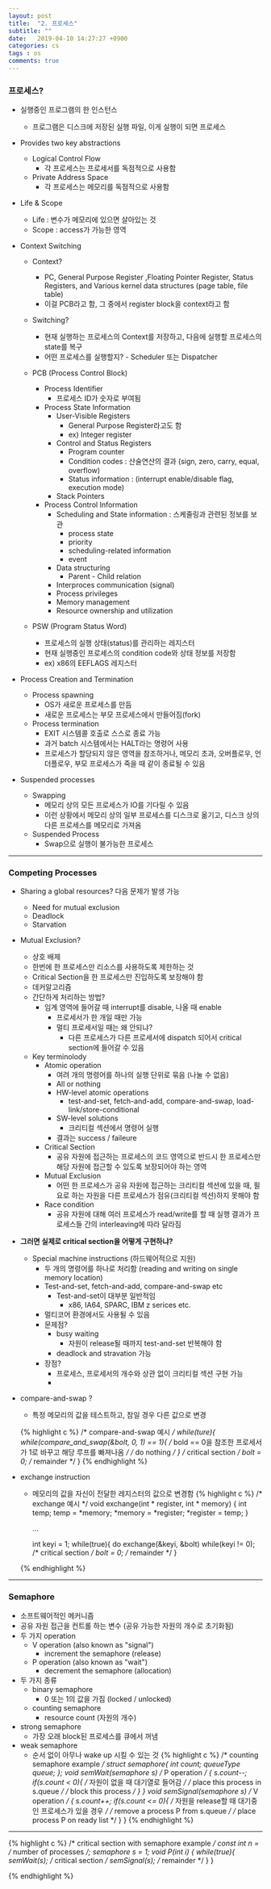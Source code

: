 ```yaml
---
layout: post
title:  "2. 프로세스"
subtitle: ""
date:   2019-04-10 14:27:27 +0900
categories: cs
tags : os
comments: true
---
```


### 프로세스?
- 실행중인 프로그램의 한 인스턴스
  - 프로그램은 디스크에 저장된 실행 파일, 이게 실행이 되면 프로세스

- Provides two key abstractions
  - Logical Control Flow
    - 각 프로세스는 프로세서를 독점적으로 사용함
  - Private Address Space
    - 각 프로세스는 메모리를 독점적으로 사용함
- Life & Scope
  - Life : 변수가 메모리에 있으면 살아있는 것
  - Scope : access가 가능한 영역
- Context Switching
  - Context?
    - PC, General Purpose Register ,Floating Pointer Register, Status Registers, and Various kernel data structures (page table, file table)
    - 이걸 PCB라고 함, 그 중에서 register block을 context라고 함
  - Switching?
    - 현재 실행하는 프로세스의 Context를 저장하고, 다음에 실행할 프로세스의 state를 복구
    - 어떤 프로세스를 실행할지? - Scheduler 또는 Dispatcher
 

  - PCB (Process Control Block)
    - Process Identifier
      - 프로세스 ID가 숫자로 부여됨
    - Process State Information
      - User-Visible Registers
        - General Purpose Register라고도 함
        - ex) Integer register
      - Control and Status Registers
        - Program counter
        - Condition codes : 산술연산의 결과 (sign, zero, carry, equal, overflow)
        - Status information : (interrupt enable/disable flag, execution mode)
      - Stack Pointers
    - Process Control Information
      - Scheduling and State information : 스케줄링과 관련된 정보를 보관
        - process state 
        - priority
        - scheduling-related information
        - event
      - Data structuring
        - Parent - Child relation
      - Interproces communication (signal)
      - Process privileges
      - Memory management
      - Resource ownership and utilization
  - PSW (Program Status Word)
    - 프로세스의 실행 상태(status)를 관리하는 레지스터
    - 현재 실행중인 프로세스의 condition code와 상태 정보를 저장함
    - ex) x86의 EEFLAGS 레지스터
 

- Process Creation and Termination
  - Process spawning
    - OS가 새로운 프로세스를 만듬
    - 새로운 프로세스는 부모 프로세스에서 만들어짐(fork)
  - Process termination
    - EXIT 시스템콜 호출로 스스로 종료 가능
    - 과거 batch 시스템에서는 HALT라는 명령어 사용
    - 프로세스가 할당되지 않은 영역을 참조하거나, 메모리 초과, 오버플로우, 언더플로우, 부모 프로세스가 죽을 때 같이 종료될 수 있음
 
- Suspended processes
  - Swapping
    - 메모리 상의 모든 프로세스가 IO를 기다릴 수 있음
    - 이런 상황에서 메모리 상의 일부 프로세스를 디스크로 옮기고, 디스크 상의 다른 프로세스를 메모리로 가져옴
  - Suspended Process
    - Swap으로 실행이 불가능한 프로세스

------------------------------

### Competing Processes
- Sharing a global resources? 다음 문제가 발생 가능
  - Need for mutual exclusion
  - Deadlock
  - Starvation
- Mutual Exclusion?
  - 상호 배제
  - 한번에 한 프로세스만 리소스를 사용하도록 제한하는 것
  - Critical Section을 한 프로세스만 진입하도록 보장해야 함
  - 데커알고리즘
  - 간단하게 처리하는 방법?
    - 임계 영역에 들어갈 때 interrupt를 disable, 나올 때 enable
      - 프로세서가 한 개일 때만 가능
      - 멀티 프로세서일 때는 왜 안되냐?
        - 다른 프로세스가 다른 프로세서에 dispatch 되어서 critical section에 들어갈 수 있음
  - Key terminolody
    -  Atomic operation
       - 여려 개의 명령어를 하나의 실행 단위로 묶음 (나눌 수 없음)
       - All or nothing
       - HW-level atomic operations
         - test-and-set, fetch-and-add, compare-and-swap, load-link/store-conditional
       - SW-level solutions
         - 크리티컬 섹션에서 명령어 실행
       - 결과는 success / faileure
     - Critical Section
       - 공유 자원에 접근하는 프로세스의 코드 영역으로 반드시 한 프로세스만 해당 자원에 접근할 수 있도록 보장되어야 하는 영역
     - Mutual Exclusion
       - 어떤 한 프로세스가 공유 자원에 접근하는 크리티컬 섹션에 있을 때, 필요로 하는 자원을 다른 프로세스가 점유(크리티컬 섹션)하지 못해야 함
     - Race condition
       - 공유 자원에 대해 여러 프로세스가 read/write를 할 때 실행 결과가 프로세스들 간의 interleaving에 따라 달라짐
  
- **그러면 실제로 critical section을 어떻게 구현하냐?**
  - Special machine instructions (하드웨어적으로 지원)
    - 두 개의 명령어를 하나로 처리함 (reading and writing on single memory location)
    - Test-and-set, fetch-and-add, compare-and-swap etc
      - Test-and-set이 대부분 일반적임
        - x86, IA64, SPARC, IBM z serices etc.
    - 멀티코어 환경에서도 사용될 수 있음
    - 문제점?
      - busy waiting
        - 자원이 release될 때까지 test-and-set 반복해야 함
      - deadlock and stravation 가능
    - 장점?
      - 프로세스, 프로세서의 개수와 상관 없이 크리티컬 섹션 구현 가능
      - 


- compare-and-swap ? 
  - 특정 메모리의 값을 테스트하고, 참일 경우 다른 값으로 변경

  {% highlight c %}
    /* compare-and-swap 예시 */
    while(ture){
      while(compare_and_swap(&bolt, 0, 1) == 1){
        /* bold == 0을 참조한 프로세서가 1로 바꾸고 해당 루프를 빠져나옴 */
        /* do nothing */
      }
      /* critical section */
      bolt = 0;
      /* remainder */
    }
  {% endhighlight %}
    
- exchange instruction
  - 메모리의 값을 자신이 전달한 레지스터의 값으로 변경함
  {% highlight c %}
    /* exchange 예시 */
    void exchange(int * register, int * memory)
    {
      int temp;
      temp = *memory;
      *memory = *register;
      *register = temp;
    }
    
    ...

    int keyi = 1;
    while(true){
      do exchange(&keyi, &bolt)
      while(keyi != 0);
      /* critical section */
      bolt = 0;
      /* remainder */
    }

  {% endhighlight %}

-------------

### Semaphore
- 소프트웨어적인 메커니즘
- 공유 자원 접근을 컨트롤 하는 변수 (공유 가능한 자원의 개수로 초기화됨)
- 두 가지 operation
  - V operation (also known as "signal")
    - increment the semaphore (release)
  - P operation (also known as "wait")
    - decrement the semaphore (allocation)
- 두 가지 종류
  - binary semaphore
    - 0 또는 1의 값을 가짐 (locked / unlocked)
  - counting semaphore
    - resource count (자원의 개수)
- strong semaphore
  - 가장 오래 block된 프로세스를 큐에서 꺼냄
- weak semaphore
  - 순서 없이 아무나 wake up 시킬 수 있는 것
{% highlight c %}
/* counting semaphore example */
struct semaphore{
  int count;
  queueType queue;
};
void semWait(semaphore s) /* P operation */
{
  s.count--;
  if(s.count < 0){
    /* 자원이 없을 때 대기열로 들어감 */
    /* place this process in s.queue */
    /* block this process */
  }
}
void semSignal(semaphore s) /* V operation */
{
  s.count++;
  if(s.count <= 0){
    /* 자원을 release할 때 대기중인 프로세스가 있을 경우 */
    /* remove a process P from s.queue */
    /* place process P on ready list */
  }
}
{% endhighlight %}

-----------

{% highlight c %}
/* critical section with semaphore example */
const int n = /* number of processes */;
semaphore s = 1;
void P(int i)
{
  while(true){
    semWait(s);
    /* critical section */
    semSignal(s);
    /* remainder */
  }
}

{% endhighlight %}